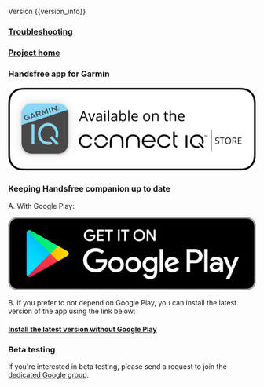 Version {{version_info}}

### [Troubleshooting](link://onboarding_troubleshooting)

### [Project home](https://github.com/grigorye/Handsfree)

### Handsfree app for Garmin

[<img src="./badges/Connect-IQ/Connect-IQ-Badge_White.svg" max-height="160" alt="Open Connect IQ"/>](https://apps.garmin.com/en-US/apps/73107243-f322-4cf2-bb3d-78f2a4ee8920)

### Keeping Handsfree companion up to date

A. With Google Play:

[<img src="./badges/Google-Play/Get-It-On-Google-Play-Badge_en.svg" max-height="160" alt="Get it on Google Play"/>](https://play.google.com/store/apps/details?id=com.gentin.connectiq.handsfree) 

B. If you prefer to not depend on Google Play, you can install the latest version of the app using the link below:

#### [Install the latest version without Google Play](https://grigorye.github.io/handsfree/Installation)

### Beta testing

If you're interested in beta testing, please send a request to join the [dedicated Google group](https://groups.google.com/g/handsfree-beta).

